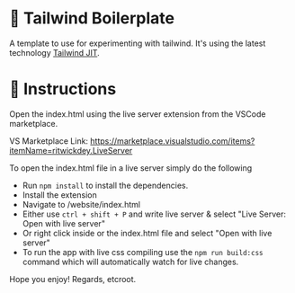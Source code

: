 # 🚀 Tailwind Boilerplate
A template to use for experimenting with tailwind.
It's using the latest technology [Tailwind JIT](https://github.com/tailwindlabs/tailwindcss-jit).

# 📜 Instructions

Open the index.html using the live server extension from the VSCode marketplace.

VS Marketplace Link: https://marketplace.visualstudio.com/items?itemName=ritwickdey.LiveServer

To open the index.html file in a live server simply do the following

- Run `npm install` to install the dependencies.
- Install the extension
- Navigate to /website/index.html
- Either use `ctrl + shift + P` and write live server & select "Live Server: Open with live server"
- Or right click inside or the index.html file and select "Open with live server"
- To run the app with live css compiling use the `npm run build:css` command which will automatically watch for live changes.

Hope you enjoy!
Regards, etcroot.

